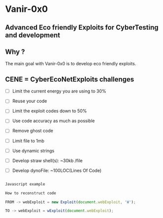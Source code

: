 # Vanir-0x0

## Advanced Eco friendly Exploits for CyberTesting and development

## Why ?
The main goal with Vanir-0x0 is to develop eco friendly exploits.



## CENE = CyberEcoNetExploits challenges

- [ ]  Limit the current energy you are using to 30%
- [ ]  Reuse your code
- [ ]  Limit the exploit codes down to 50%
- [ ]  Use code accuracy as much as possible
- [ ]  Remove ghost code
- [ ]  Limit file to 1mb
- [ ]  Use dynamic strings
- [ ]  Develop straw shell(s): ~30kb /file
- [ ]  Develop dynoFile: ~100LOC(Lines Of Code)







```javascript

Javascript example

How to reconstruct code

FROM -> webExploit = new Exploit(document.webExploit, 'W');  

TO -> webExploit = wExploit(document.webExploit);
            








